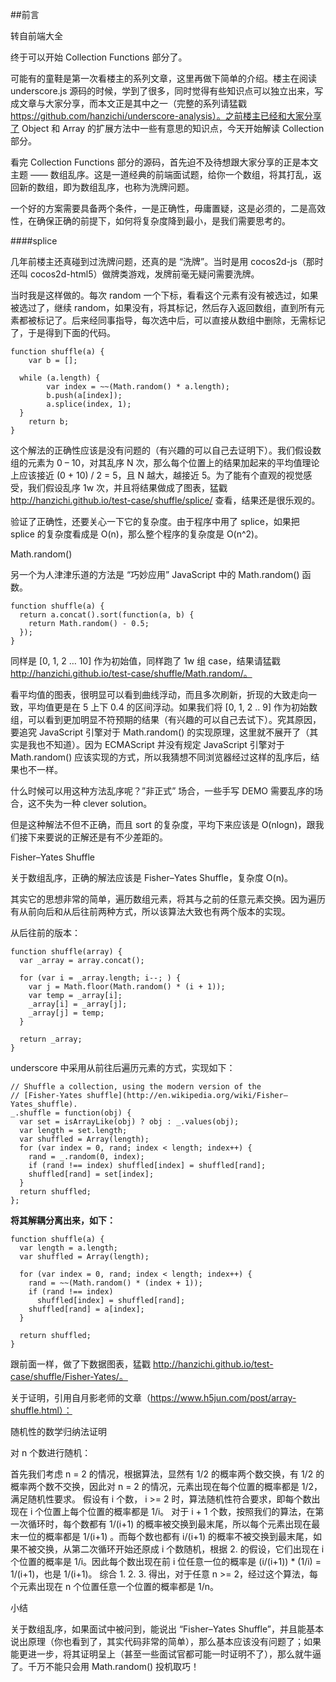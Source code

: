 ##前言

转自前端大全

终于可以开始 Collection Functions 部分了。

可能有的童鞋是第一次看楼主的系列文章，这里再做下简单的介绍。楼主在阅读 underscore.js 源码的时候，学到了很多，同时觉得有些知识点可以独立出来，写成文章与大家分享，而本文正是其中之一（完整的系列请猛戳 https://github.com/hanzichi/underscore-analysis）。之前楼主已经和大家分享了 Object 和 Array 的扩展方法中一些有意思的知识点，今天开始解读 Collection 部分。

看完 Collection Functions 部分的源码，首先迫不及待想跟大家分享的正是本文主题 —— 数组乱序。这是一道经典的前端面试题，给你一个数组，将其打乱，返回新的数组，即为数组乱序，也称为洗牌问题。

一个好的方案需要具备两个条件，一是正确性，毋庸置疑，这是必须的，二是高效性，在确保正确的前提下，如何将复杂度降到最小，是我们需要思考的。

####splice

几年前楼主还真碰到过洗牌问题，还真的是 “洗牌”。当时是用 cocos2d-js（那时还叫 cocos2d-html5）做牌类游戏，发牌前毫无疑问需要洗牌。

当时我是这样做的。每次 random 一个下标，看看这个元素有没有被选过，如果被选过了，继续 random，如果没有，将其标记，然后存入返回数组，直到所有元素都被标记了。后来经同事指导，每次选中后，可以直接从数组中删除，无需标记了，于是得到下面的代码。

	function shuffle(a) {
		var b = [];
        
  	  while (a.length) {
    		var index = ~~(Math.random() * a.length);
    		b.push(a[index]);
    		a.splice(index, 1);
  	  }
		return b;
    }

这个解法的正确性应该是没有问题的（有兴趣的可以自己去证明下）。我们假设数组的元素为 0 – 10，对其乱序 N 次，那么每个位置上的结果加起来的平均值理论上应该接近 (0 + 10) / 2 = 5，且 N 越大，越接近 5。为了能有个直观的视觉感受，我们假设乱序 1w 次，并且将结果做成了图表，猛戳 http://hanzichi.github.io/test-case/shuffle/splice/ 查看，结果还是很乐观的。

验证了正确性，还要关心一下它的复杂度。由于程序中用了 splice，如果把 splice 的复杂度看成是 O(n)，那么整个程序的复杂度是 O(n^2)。

Math.random()

另一个为人津津乐道的方法是 “巧妙应用” JavaScript 中的 Math.random() 函数。

	function shuffle(a) {
	  return a.concat().sort(function(a, b) {
	    return Math.random() - 0.5;
	  });
	}

同样是 [0, 1, 2 … 10] 作为初始值，同样跑了 1w 组 case，结果请猛戳 http://hanzichi.github.io/test-case/shuffle/Math.random/。

看平均值的图表，很明显可以看到曲线浮动，而且多次刷新，折现的大致走向一致，平均值更是在 5 上下 0.4 的区间浮动。如果我们将 [0, 1, 2 .. 9] 作为初始数组，可以看到更加明显不符预期的结果（有兴趣的可以自己去试下）。究其原因，要追究 JavaScript 引擎对于 Math.random() 的实现原理，这里就不展开了（其实是我也不知道）。因为 ECMAScript 并没有规定 JavaScript 引擎对于 Math.random() 应该实现的方式，所以我猜想不同浏览器经过这样的乱序后，结果也不一样。

什么时候可以用这种方法乱序呢？”非正式” 场合，一些手写 DEMO 需要乱序的场合，这不失为一种 clever solution。

但是这种解法不但不正确，而且 sort 的复杂度，平均下来应该是 O(nlogn)，跟我们接下来要说的正解还是有不少差距的。

Fisher–Yates Shuffle

关于数组乱序，正确的解法应该是 Fisher–Yates Shuffle，复杂度 O(n)。

其实它的思想非常的简单，遍历数组元素，将其与之前的任意元素交换。因为遍历有从前向后和从后往前两种方式，所以该算法大致也有两个版本的实现。

从后往前的版本：

	function shuffle(array) {
	  var _array = array.concat();
	 
	  for (var i = _array.length; i--; ) {
	    var j = Math.floor(Math.random() * (i + 1));
	    var temp = _array[i];
	    _array[i] = _array[j];
	    _array[j] = temp;
	  }
  
	  return _array;
	}

underscore 中采用从前往后遍历元素的方式，实现如下：

	// Shuffle a collection, using the modern version of the
	// [Fisher-Yates shuffle](http://en.wikipedia.org/wiki/Fisher–Yates_shuffle).
	_.shuffle = function(obj) {
	  var set = isArrayLike(obj) ? obj : _.values(obj);
	  var length = set.length;
	  var shuffled = Array(length);
	  for (var index = 0, rand; index < length; index++) {
	    rand = _.random(0, index);
	    if (rand !== index) shuffled[index] = shuffled[rand];
	    shuffled[rand] = set[index];
	  }
	  return shuffled;
	};

**将其解耦分离出来，如下：**

	function shuffle(a) {
	  var length = a.length;
	  var shuffled = Array(length);
 
	  for (var index = 0, rand; index < length; index++) {
	    rand = ~~(Math.random() * (index + 1));
	    if (rand !== index) 
	      shuffled[index] = shuffled[rand];
	    shuffled[rand] = a[index];
	  }
 
	  return shuffled;
	}

跟前面一样，做了下数据图表，猛戳 http://hanzichi.github.io/test-case/shuffle/Fisher-Yates/。

关于证明，引用自月影老师的文章（https://www.h5jun.com/post/array-shuffle.html）：

随机性的数学归纳法证明

对 n 个数进行随机：

首先我们考虑 n = 2 的情况，根据算法，显然有 1/2 的概率两个数交换，有 1/2 的概率两个数不交换，因此对 n = 2 的情况，元素出现在每个位置的概率都是 1/2，满足随机性要求。
假设有 i 个数， i >= 2 时，算法随机性符合要求，即每个数出现在 i 个位置上每个位置的概率都是 1/i。
对于 i + 1 个数，按照我们的算法，在第一次循环时，每个数都有 1/(i+1) 的概率被交换到最末尾，所以每个元素出现在最末一位的概率都是 1/(i+1) 。而每个数也都有 i/(i+1) 的概率不被交换到最末尾，如果不被交换，从第二次循环开始还原成 i 个数随机，根据 2. 的假设，它们出现在 i 个位置的概率是 1/i。因此每个数出现在前 i 位任意一位的概率是 (i/(i+1)) * (1/i) = 1/(i+1)，也是 1/(i+1)。
综合 1. 2. 3. 得出，对于任意 n >= 2，经过这个算法，每个元素出现在 n 个位置任意一个位置的概率都是 1/n。

小结

关于数组乱序，如果面试中被问到，能说出 “Fisher–Yates Shuffle”，并且能基本说出原理（你也看到了，其实代码非常的简单），那么基本应该没有问题了；如果能更进一步，将其证明呈上（甚至一些面试官都可能一时证明不了），那么就牛逼了。千万不能只会用 Math.random() 投机取巧！
